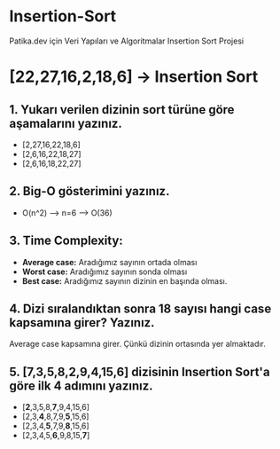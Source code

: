 # Insertion-Sort
Patika.dev için Veri Yapıları ve Algoritmalar Insertion Sort Projesi

# [22,27,16,2,18,6] -> Insertion Sort 
## **1. Yukarı verilen dizinin sort türüne göre aşamalarını yazınız.**

* [2,27,16,22,18,6]
* [2,6,16,22,18,27]
* [2,6,16,18,22,27]

## 2. **Big-O gösterimini yazınız.**
* O(n^2) --> n=6 --> O(36)

## 3. **Time Complexity:**
* **Average case:** Aradığımız sayının ortada olması
* **Worst case:** Aradığımız sayının sonda olması
* **Best case:** Aradığımız sayının dizinin en başında olması.

## 4. **Dizi sıralandıktan sonra 18 sayısı hangi case kapsamına girer? Yazınız.**
Average case kapsamına girer. Çünkü dizinin ortasında yer almaktadır.

## **5. [7,3,5,8,2,9,4,15,6] dizisinin Insertion Sort'a göre ilk 4 adımını yazınız.**
* [**2**,3,5,8,**7**,9,4,15,6]
* [2,3,**4**,8,7,9,**5**,15,6]
* [2,3,4,**5**,7,9,**8**,15,6]
* [2,3,4,5,**6**,9,8,15,**7**]